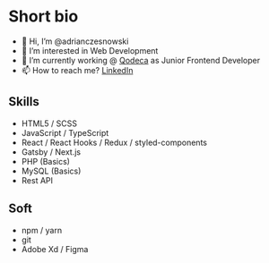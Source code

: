  # Short bio
 - 👋 Hi, I’m @adrianczesnowski
 - 👀 I’m interested in Web Development
 - 🌱 I’m currently working @ [Qodeca](https://www.qodeca.com/) as Junior Frontend Developer
 - 📫 How to reach me? [LinkedIn](https://www.linkedin.com/in/adrian-czesnowski-2a782816a/)

## Skills
 * HTML5 / SCSS
 * JavaScript / TypeScript
 * React / React Hooks / Redux / styled-components
 * Gatsby / Next.js
 * PHP (Basics)
 * MySQL (Basics)
 * Rest API

## Soft
 * npm / yarn
 * git
 * Adobe Xd / Figma
 
